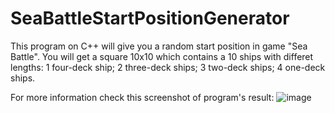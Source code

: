 # SeaBattleStartPositionGenerator
This program on C++ will give you a random start position in game "Sea Battle".
You will get a square 10x10 which contains a 10 ships with differet lengths:
1 four-deck ship;
2 three-deck ships;
3 two-deck ships;
4 one-deck ships.

For more information check this screenshot of program's result: ![image](https://user-images.githubusercontent.com/97905730/149810934-05239ca1-811c-4d18-b022-61bd3bcd54dd.png)
